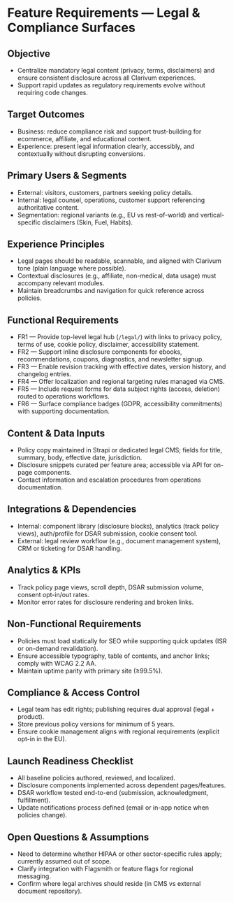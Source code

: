 # Feature Requirements — Legal & Compliance Surfaces

## Objective
- Centralize mandatory legal content (privacy, terms, disclaimers) and ensure consistent disclosure across all Clarivum experiences.
- Support rapid updates as regulatory requirements evolve without requiring code changes.

## Target Outcomes
- Business: reduce compliance risk and support trust-building for ecommerce, affiliate, and educational content.
- Experience: present legal information clearly, accessibly, and contextually without disrupting conversions.

## Primary Users & Segments
- External: visitors, customers, partners seeking policy details.
- Internal: legal counsel, operations, customer support referencing authoritative content.
- Segmentation: regional variants (e.g., EU vs rest-of-world) and vertical-specific disclaimers (Skin, Fuel, Habits).

## Experience Principles
- Legal pages should be readable, scannable, and aligned with Clarivum tone (plain language where possible).
- Contextual disclosures (e.g., affiliate, non-medical, data usage) must accompany relevant modules.
- Maintain breadcrumbs and navigation for quick reference across policies.

## Functional Requirements
- FR1 — Provide top-level legal hub (`/legal/`) with links to privacy policy, terms of use, cookie policy, disclaimer, accessibility statement.
- FR2 — Support inline disclosure components for ebooks, recommendations, coupons, diagnostics, and newsletter signup.
- FR3 — Enable revision tracking with effective dates, version history, and changelog entries.
- FR4 — Offer localization and regional targeting rules managed via CMS.
- FR5 — Include request forms for data subject rights (access, deletion) routed to operations workflows.
- FR6 — Surface compliance badges (GDPR, accessibility commitments) with supporting documentation.

## Content & Data Inputs
- Policy copy maintained in Strapi or dedicated legal CMS; fields for title, summary, body, effective date, jurisdiction.
- Disclosure snippets curated per feature area; accessible via API for on-page components.
- Contact information and escalation procedures from operations documentation.

## Integrations & Dependencies
- Internal: component library (disclosure blocks), analytics (track policy views), auth/profile for DSAR submission, cookie consent tool.
- External: legal review workflow (e.g., document management system), CRM or ticketing for DSAR handling.

## Analytics & KPIs
- Track policy page views, scroll depth, DSAR submission volume, consent opt-in/out rates.
- Monitor error rates for disclosure rendering and broken links.

## Non-Functional Requirements
- Policies must load statically for SEO while supporting quick updates (ISR or on-demand revalidation).
- Ensure accessible typography, table of contents, and anchor links; comply with WCAG 2.2 AA.
- Maintain uptime parity with primary site (≥99.5%).

## Compliance & Access Control
- Legal team has edit rights; publishing requires dual approval (legal + product).
- Store previous policy versions for minimum of 5 years.
- Ensure cookie management aligns with regional requirements (explicit opt-in in the EU).

## Launch Readiness Checklist
- All baseline policies authored, reviewed, and localized.
- Disclosure components implemented across dependent pages/features.
- DSAR workflow tested end-to-end (submission, acknowledgment, fulfillment).
- Update notifications process defined (email or in-app notice when policies change).

## Open Questions & Assumptions
- Need to determine whether HIPAA or other sector-specific rules apply; currently assumed out of scope.
- Clarify integration with Flagsmith or feature flags for regional messaging.
- Confirm where legal archives should reside (in CMS vs external document repository).

